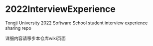 # 2022InterviewExperience
Tongji University 2022 Software School student interview experience sharing repo

详细内容请移步本仓库wiki页面
